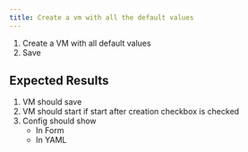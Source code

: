 ```yaml
---
title: Create a vm with all the default values		
---
```

1. Create a VM with all default values
1. Save

## Expected Results
1. VM should save
1. VM should start if start after creation checkbox is checked
1. Config should show
    - In Form
    - In YAML